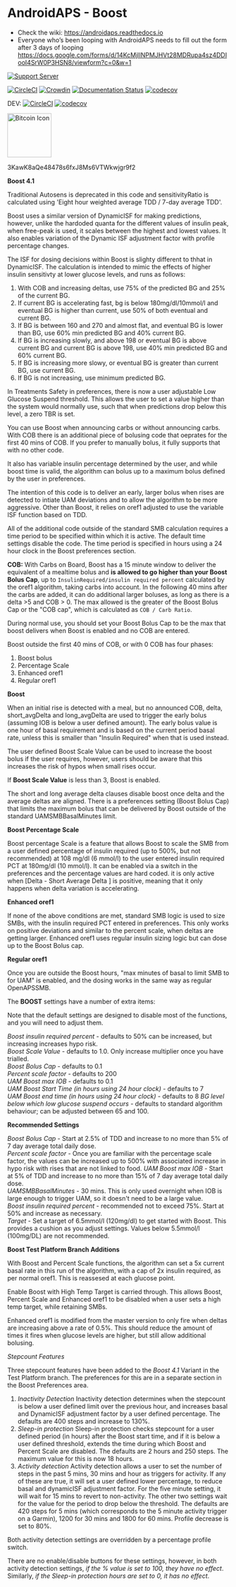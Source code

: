 # AndroidAPS - Boost 
* Check the wiki: https://androidaps.readthedocs.io
*  Everyone who’s been looping with AndroidAPS needs to fill out the form after 3 days of looping  https://docs.google.com/forms/d/14KcMjlINPMJHVt28MDRupa4sz4DDIooI4SrW0P3HSN8/viewform?c=0&w=1

[![Support Server](https://img.shields.io/discord/629952586895851530.svg?label=Discord&logo=Discord&colorB=7289da&style=for-the-badge)](https://discord.gg/4fQUWHZ4Mw)

[![CircleCI](https://circleci.com/gh/nightscout/AndroidAPS/tree/master.svg?style=svg)](https://circleci.com/gh/nightscout/AndroidAPS/tree/master)
[![Crowdin](https://d322cqt584bo4o.cloudfront.net/androidaps/localized.svg)](https://translations.androidaps.org/project/androidaps)
[![Documentation Status](https://readthedocs.org/projects/androidaps/badge/?version=latest)](https://androidaps.readthedocs.io/en/latest/?badge=latest)
[![codecov](https://codecov.io/gh/nightscout/AndroidAPS/branch/master/graph/badge.svg)](https://codecov.io/gh/MilosKozak/AndroidAPS)

DEV: 
[![CircleCI](https://circleci.com/gh/nightscout/AndroidAPS/tree/dev.svg?style=svg)](https://circleci.com/gh/nightscout/AndroidAPS/tree/dev)
[![codecov](https://codecov.io/gh/nightscout/AndroidAPS/branch/dev/graph/badge.svg)](https://codecov.io/gh/MilosKozak/AndroidAPS)


<img src="https://cdn.iconscout.com/icon/free/png-256/bitcoin-384-920569.png" srcset="https://cdn.iconscout.com/icon/free/png-512/bitcoin-384-920569.png 2x" alt="Bitcoin Icon" width="100">

3KawK8aQe48478s6fxJ8Ms6VTWkwjgr9f2

**Boost 4.1**

Traditional Autosens is deprecated in this code and sensitivityRatio is calculated using 'Eight hour weighted average TDD  / 7-day average TDD'.

Boost uses a similar version of DynamicISF for making predictions, however, unlike the hardoded quanta for the different values of insulin peak, when free-peak is used, it scales between the highest and lowest values. It also enables variation of the Dynamic ISF adjustment factor with profile percentage changes. 

The ISF for dosing decisions within Boost is slighty different to thhat in DynamicISF. The calculation is intended to mimic the effects of higher insulin sensitivty at lower glucose levels, and runs as follows:

1. With COB and increasing deltas, use 75% of the predicted BG and 25% of the current BG.
2. If current BG is accelerating fast, bg is below 180mg/dl/10mmol/l and eventual BG is higher than current, use 50% of both eventual and current BG.
3. If BG is between 160 and 270 and almost flat, and eventual BG is lower than BG, use 60% min predicted BG and 40% current BG.
4. If BG is increasing slowly, and above 198 or eventual BG is above current BG and current BG is above 198,  use 40% min predicted BG and 60% current BG.
5. If BG is increasing more slowy, or eventual BG is greater than current BG, use current BG.
6. If BG is not increasing, use minimum predicted BG. 

In Treatments Safety in preferences, there is now a user adjustable Low Glucose Suspend threshold. This allows the user to set a value higher than the system would normally use, such that when predictions drop below this level, a zero TBR is set.

You can use Boost when announcing carbs or without announcing carbs. With COB there is an additional piece of bolusing code that oeprates for the first 40 mins of COB. If you prefer to manually bolus, it fully supports that with no other code.

It also has variable insulin percentage determined by the user, and while boost time is valid, the algorithm can bolus up to a maximum bolus defined by the user in preferences.

The intention of this code is to deliver an early, larger bolus when rises are detected to intiate UAM deviations and to allow the algorithm to be more aggressive. Other than Boost, it relies on oref1 adjusted to use the variable ISF function based on TDD.

All of the additional code outside of the standard SMB calculation requires a time period to be specified within which it is active. The default time settings disable the code. The time period is specified in hours using a 24 hour clock in the Boost preferences section.

**COB:** With Carbs on Board, Boost has a 15 minute window to deliver the equivalent of a mealtime bolus and **is allowed to go higher than your Boost Bolus Cap**, up to `InsulinRequired/insulin required percent` calculated by the oref1 algorithm, taking carbs into account. In the following 40 mins after the carbs are added, it can do additional larger boluses, as long as there is a delta >5 and COB > 0. The max allowed is the greater of the Boost Bolus Cap or the "COB cap", which is calculated as `COB / Carb Ratio`.

During normal use, you should set your Boost Bolus Cap to be the max that boost delivers when Boost is enabled and no COB are entered.

Boost outside the first 40 mins of COB, or with 0 COB has four phases:

1. Boost bolus
2. Percentage Scale
3. Enhanced oref1
4. Regular oref1

**Boost**

When an initial rise is detected with a meal, but no announced COB, delta, short_avgDelta and long_avgDelta are used to trigger the early bolus (assuming IOB is below a user defined amount). The early bolus value is one hour of basal requirement and is based on the current period basal rate, unless this is smaller than "Insulin Required" when that is used instead.

The user defined Boost Scale Value can be used to increase the boost bolus if the user requires, however, users should be aware that this increases the risk of hypos when small rises occur.

If **Boost Scale Value** is less than 3, Boost is enabled.

The short and long average delta clauses disable boost once delta and the average deltas are aligned. There is a preferences setting (Boost Bolus Cap) that limits the maximum bolus that can be delivered by Boost outside of the standard UAMSMBBasalMinutes limit.

**Boost Percentage Scale**

Boost percentage Scale is a feature that allows Boost to scale the SMB from a user defined percentage of insulin required (up to 500%, but not recommended) at 108 mg/dl (6 mmol/l) to the user entered insulin required PCT at 180mg/dl (10 mmol/l). It can be enabled via a switch in the preferences and the percentage values are hard coded. it is only active when [Delta - Short Average Delta ] is positive, meaning that it only happens when delta variation is accelerating.

**Enhanced oref1**

If none of the above conditions are met, standard SMB logic is used to size SMBs, with the insulin required PCT entered in preferences. This only works on positive deviations and similar to the percent scale, when deltas are getting larger. Enhanced oref1 uses regular insulin sizing logic but can dose up to the Boost Bolus cap.

**Regular oref1**

Once you are outside the Boost hours, "max minutes of basal to limit SMB to for UAM" is enabled, and the dosing works in the same way as regular OpenAPSSMB.

The **BOOST** settings have a number of extra items:

Note that the default settings are designed to disable most of the functions, and you will need to adjust them.

*Boost insulin required percent* - defaults to 50% can be increased, but increasing increases hypo risk.<br>
*Boost Scale Value* - defaults to 1.0. Only increase multiplier once you have trialled. <br>
*Boost Bolus Cap* - defaults to 0.1 <br>
*Percent scale factor* - defaults to 200 <br>
*UAM Boost max IOB* - defaults to 0.1 <br>
*UAM Boost Start Time (in hours using 24 hour clock)* - defaults to 7 <br>
*UAM Boost end time (in hours using 24 hour clock)* - defaults to 8
*BG level below which low glucose suspend occurs* - defaults to standard algorithm behaviour; can be adjusted between 65 and 100.<br>

**Recommended Settings**

*Boost Bolus Cap* - Start at 2.5% of TDD and increase to no more than 5% of 7 day average total daily dose. <br>
*Percent scale factor* - Once you are familiar with the percentage scale factor, the values can be increased up to 500% with associated increase in hypo risk with rises that are not linked to food.
*UAM Boost max IOB* - Start at 5% of TDD and increase to no more than 15% of 7 day average total daily dose. <br>
*UAMSMBBasalMinutes* - 30 mins. This is only used overnight when IOB is large enough to trigger UAM, so it doesn't need to be a large value. <br>
*Boost insulin required percent* - recommended not to exceed 75%. Start at 50% and increase as necessary. <br>
*Target* - Set a target of 6.5mmol/l (120mg/dl) to get started with Boost. This provides a cushion as you adjust settings. Values below 5.5mmol/l (100mg/DL) are not recommended.<br>

**Boost Test Platform Branch Additions**

With Boost and Percent Scale functions, the algorithm can set a 5x current basal rate in this run of the algorithm, with a cap of 2x insulin required, as per normal oref1. This is reassesed at each glucose point. 

Enable Boost with High Temp Target is carried through. This allows Boost, Percent Scale and Enhanced oref1 to be disabled when a user sets a high temp target, while retaining SMBs.

Enhanced oref1 is modified from the master version to only fire when deltas are increasing above a rate of 0.5%. This should reduce the amount of times it fires when glucose levels are higher, but still allow additional bolusing.

*Stepcount Features*

Three stepcount features have been added to the *Boost 4.1* Variant in the Test Platform branch. The preferences for this are in a separate section in the Boost Preferences area.

1. *Inactivity Detection* Inactivity detection determines when the stepcount is below a user defined limit over the previous hour, and increases basal and DynamicISF adjustment factor by a user defined percentage. The defaults are 400 steps and increase to 130%.
2. *Sleep-in protection* Sleep-in protection checks stepcount for a user defined period (in hours) after the Boost start time, and if it is below a user defined threshold, extends the time during which Boost and Percent Scale are disabled. The defaults are 2 hours and 250 steps. The maximum value for this is now 18 hours.
3. *Activity detection* Activity detection allows a user to set the number of steps in the past 5 mins, 30 mins and hour as triggers for activity. If any of these are true, it will set a user defined lower percentage, to reduce basal and dynamicISF adjustment factor.  For the five minute setting, it will wait for 15 mins to revert to non-activity. The other two settings wait for the value for the period to drop below the threshold. The defaults are 420 steps for 5 mins (which corresponds to the 5 minute activity trigger on a Garmin), 1200 for 30 mins and 1800 for 60 mins. Profile decrease is set to 80%. 

Both activity detection settings are overridden by a percentage profile switch.

There are no enable/disable buttons for these settings, however, in both activity detection settings, *if the % value is set to 100, they have no effect*. Similarly, *if the Sleep-in protection hours are set to 0, it has no effect*.

